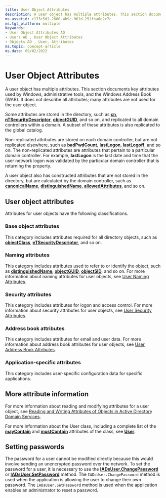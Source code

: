 ```yaml
---
title: User Object Attributes
description: A user object has multiple attributes. This section documents key attributes used by Windows, administrative tools, and the Windows Address Book (WAB). It does not describe all attributes; many attributes are not used for the user object.
ms.assetid: c173c5d1-2680-4b9c-961d-251fba6e2c7c
ms.tgt_platform: multiple
keywords:
- User Object Attributes AD
- Users AD , User Object Attributes
- Objects AD , User, Attributes
ms.topic: concept-article
ms.date: 09/02/2022
---
```


# User Object Attributes

A user object has multiple attributes. This section documents key attributes used by Windows, administrative tools, and the Windows Address Book (WAB). It does not describe all attributes; many attributes are not used for the user object.

Some attributes are stored in the directory, such as [**cn**](/windows/win32/ADSchema/a-cn), [**nTSecurityDescriptor**](/windows/win32/ADSchema/a-ntsecuritydescriptor), [**objectGUID**](/windows/win32/ADSchema/a-objectguid), and so on, and replicated to all domain controllers within a domain. A subset of these attributes is also replicated to the global catalog.

Non-replicated attributes are stored on each domain controller, but are not replicated elsewhere, such as [**badPwdCount**](/windows/win32/ADSchema/a-badpwdcount), [**lastLogon**](/windows/win32/ADSchema/a-lastlogon), [**lastLogoff**](/windows/win32/ADSchema/a-lastlogoff), and so on. The non-replicated attributes are attributes that pertain to a particular domain controller. For example, **lastLogon** is the last date and time that the user network logon was validated by the particular domain controller that is returning the property.

A user object also has constructed attributes that are not stored in the directory, but are calculated by the domain controller, such as [**canonicalName**](/windows/win32/ADSchema/a-canonicalname), [**distinguishedName**](/windows/win32/ADSchema/a-distinguishedname), [**allowedAttributes**](/windows/win32/ADSchema/a-allowedattributes), and so on.

## User object attributes

Attributes for user objects have the following classifications.

### Base object attributes

This category includes attributes required for all directory objects, such as [**objectClass**](/windows/win32/ADSchema/a-objectclass), [**nTSecurityDescriptor**](/windows/win32/ADSchema/a-ntsecuritydescriptor), and so on.

### Naming attributes

This category includes attributes used to refer to or identify the object, such as [**distinguishedName**](/windows/win32/ADSchema/a-distinguishedname), [**objectGUID**](/windows/win32/ADSchema/a-objectguid), [**objectSID**](/windows/win32/ADSchema/a-objectsid), and so on. For more information about naming attributes for user objects, see [User Naming Attributes](naming-properties.md).

### Security attributes

This category includes attributes for logon and access control. For more information about security attributes for user objects, see [User Security Attributes](security-properties.md).

### Address book attributes

This category includes attributes for email and user data. For more information about address book attributes for user objects, see [User Address Book Attributes](address-book-properties.md).

### Application-specific attributes

This category includes user-specific configuration data for specific applications.

## More attribute information

For more information about reading and modifying attributes for a user object, see [Reading and Writing Attributes of Objects in Active Directory Domain Services](reading-and-writing-attributes-of-objects-in-active-directory-domain-services.md).

For more information about the User class, including a complete list of the [**mayContain**](/windows/win32/ADSchema/a-maycontain) and [**mustContain**](/windows/win32/ADSchema/a-mustcontain) attributes of the class, see [**User**](/windows/win32/ADSchema/c-user).

## Setting passwords

The password for a user cannot be modified directly because this would involve sending an unencrypted password over the network. To set the password for a user, it is necessary to use the [**IADsUser.ChangePassword**](/windows/win32/api/iads/nf-iads-iadsuser-changepassword) or [**IADsUser.SetPassword**](/windows/win32/api/iads/nf-iads-iadsuser-setpassword) method. The `IADsUser.ChangePassword` method is used when the application is allowing the user to change their own password. The `IADsUser.SetPassword` method is used when the application enables an administrator to reset a password.
